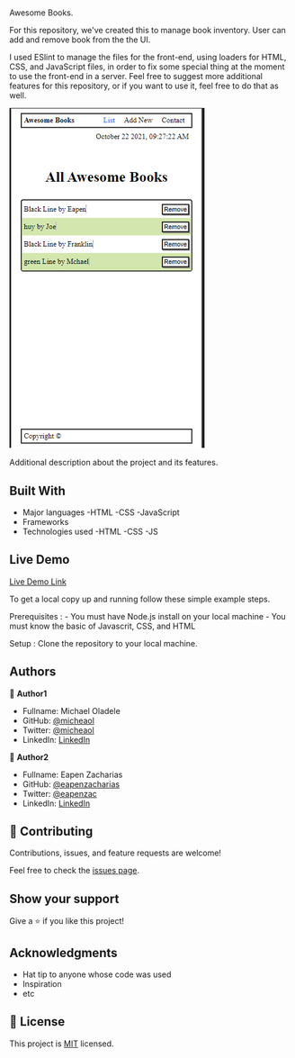 # 
Awesome Books.

For this repository, we've created this to manage book inventory. User can add and remove book from the the UI.

I used ESlint to manage the files for the front-end, using loaders for HTML, CSS, and JavaScript files, in order to fix some special thing at the moment to use the front-end in a server. Feel free to suggest more additional features for this repository, or if you want to use it, feel free to do that as well.

![alt text](https://github.com/micheaol/Awesome-books/blob/style-core-elements/assets/images/project-img.PNG)

Additional description about the project and its features.

## Built With

- Major languages
    -HTML
    -CSS
    -JavaScript
- Frameworks
- Technologies used
    -HTML
    -CSS
    -JS

## Live Demo

[Live Demo Link](https://micheaol.github.io/Awesome-books/)

To get a local copy up and running follow these simple example steps.

Prerequisites : - You must have Node.js install on your local machine
                - You must know the basic of Javascrit, CSS, and HTML
                
Setup : Clone the repository to your local machine.


## Authors

👤 **Author1**

- Fullname: Michael Oladele
- GitHub: [@micheaol](https://github.com/micheaol)
- Twitter: [@micheaol](https://twitter.com/micheaol)
- LinkedIn: [LinkedIn](https://linkedin.com/in/micheaol)

👤 **Author2**

- Fullname: Eapen Zacharias
- GitHub: [@eapenzacharias](https://github.com/eapenzacharias)
- Twitter: [@eapenzac](https://twitter.com/eapenzac)
- LinkedIn: [LinkedIn](https://linkedin.com/in/eapenzac)

## 🤝 Contributing

Contributions, issues, and feature requests are welcome!

Feel free to check the [issues page](../../issues/).

## Show your support

Give a ⭐️ if you like this project!

## Acknowledgments

- Hat tip to anyone whose code was used
- Inspiration
- etc

## 📝 License

This project is [MIT](./MIT.md) licensed.
